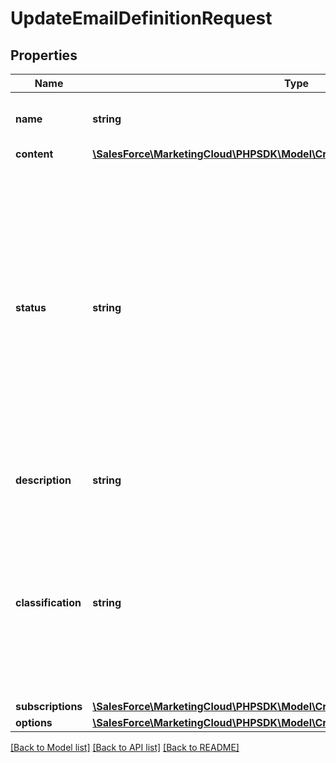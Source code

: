 # UpdateEmailDefinitionRequest

## Properties
Name | Type | Description | Notes
------------ | ------------- | ------------- | -------------
**name** | **string** | Name of the definition. Must be unique. | [optional] 
**content** | [**\SalesForce\MarketingCloud\PHPSDK\Model\CreateEmailDefinitionContent**](CreateEmailDefinitionContent.md) |  | [optional] 
**status** | **string** | Operational state of the definition: active, inactive, or deleted. A message sent to an active definition is processed and delivered. A message sent to an inactive definition isn’t processed or delivered. Instead, the message is queued for later processing for up to three days. | [optional] 
**description** | **string** | User-provided description of the email definition. | [optional] 
**classification** | **string** | Marketing Cloud external key of a sending classification defined in Email Studio Administration. Only transactional classifications are permitted. Default is default transactional. | [optional] 
**subscriptions** | [**\SalesForce\MarketingCloud\PHPSDK\Model\CreateEmailDefinitionSubscriptions**](CreateEmailDefinitionSubscriptions.md) |  | [optional] 
**options** | [**\SalesForce\MarketingCloud\PHPSDK\Model\CreateEmailDefinitionOptionsRequest**](CreateEmailDefinitionOptionsRequest.md) |  | [optional] 

[[Back to Model list]](../README.md#documentation-for-models) [[Back to API list]](../README.md#documentation-for-api-endpoints) [[Back to README]](../README.md)


